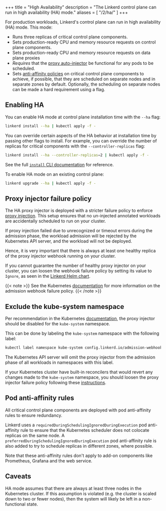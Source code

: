 +++
title = "High Availability"
description = "The Linkerd control plane can run in high availability (HA) mode."
aliases = [
  "/2/ha/"
]
+++

For production workloads, Linkerd's control plane can run in high availability
(HA) mode. This mode:

* Runs three replicas of critical control plane components.
* Sets production-ready CPU and memory resource requests on control plane
  components.
* Sets production-ready CPU and memory resource requests on data plane proxies
* *Requires* that the [proxy auto-injector](/2/features/proxy-injection/) be
  functional for any pods to be scheduled.
* Sets [anti-affinity
  policies](https://kubernetes.io/docs/concepts/configuration/assign-pod-node/#affinity-and-anti-affinity)
  on critical control plane components to achieve, if possible, that they are
  scheduled on separate nodes and in separate zones by default. Optionally,
  the scheduling on separate nodes can be made a hard requirement using a flag.

## Enabling HA

You can enable HA mode at control plane installation time with the `--ha` flag:

```bash
linkerd install --ha | kubectl apply -f -
```

You can override certain aspects of the HA behavior at installation time by
passing other flags to install. For example, you can override the number of
replicas for critical components with the `--controller-replicas` flag:

```bash
linkerd install --ha --controller-replicas=2 | kubectl apply -f -
```

See the full [`install` CLI documentation](/2/reference/cli/install/) for
reference.

To enable HA mode on an existing control plane:

```bash
linkerd upgrade --ha | kubectl apply -f -
```

## Proxy injector failure policy

The HA proxy injector is deployed with a stricter failure policy to enforce
[proxy injection](/2/features/proxy-injection/). This setup ensures that no
un-injected annotated workloads are accidentally scheduled to run on your
cluster.

If proxy injection failed due to unrecognized or timeout errors during the
admission phase, the workload admission will be rejected by the Kubernetes API
server, and the workload will not be deployed.

Hence, it is very important that there is always at least one healthy replica
of the proxy injector webhook running on your cluster.

If you cannot guarantee the number of healthy proxy injector on your cluster,
you can loosen the webhook failure policy by setting its value to `Ignore`, as
seen in the
[Linkerd Helm chart](https://github.com/linkerd/linkerd2/blob/803511d77b33bd9250b4a7fecd36752fcbd715ac/charts/linkerd2/templates/proxy-injector-rbac.yaml#L98).

{{< note >}}
See the Kubernetes
[documentation](https://kubernetes.io/docs/reference/access-authn-authz/extensible-admission-controllers/#failure-policy)
for more information on the admission webhook failure policy.
{{< /note >}}

## Exclude the kube-system namespace

Per recommendation in the Kubernetes
[documentation](https://kubernetes.io/docs/reference/access-authn-authz/extensible-admission-controllers/#avoiding-operating-on-the-kube-system-namespace),
the proxy injector should be disabled for the `kube-system` namespace.

This can be done by labeling the `kube-system` namespace with the following
label:

```bash
kubectl label namespace kube-system config.linkerd.io/admission-webhooks=disabled
```

The Kubernetes API server will omit the proxy injector from the admission phase
of all workloads in namespaces with this label.

If your Kubernetes cluster have built-in reconcilers that would revert any changes
made to the `kube-system` namespace, you should loosen the proxy injector
failure policy following these [instructions](#proxy-injector-failure-policy).

## Pod anti-affinity rules

All critical control plane components are deployed with pod anti-affinity rules
to ensure redundancy.

Linkerd uses a `requiredDuringSchedulingIgnoredDuringExecution` pod
anti-affinity rule to ensure that the Kubernetes scheduler does not colocate
replicas on the same node. A `preferredDuringSchedulingIgnoredDuringExecution`
pod anti-affinity rule is also added to try to schedule replicas in different
zones, where possible.

Note that these anti-affinity rules don't apply to add-on components like
Prometheus, Grafana and the web service.

## Caveats

HA mode assumes that there are always at least three nodes in the Kubernetes
cluster. If this assumption is violated (e.g. the cluster is scaled down to
two or fewer nodes), then the system will likely be left in a non-functional
state.
